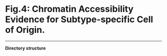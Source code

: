 # Fig.4: Chromatin Accessibility Evidence for Subtype-specific Cell of Origin.

---

**Directory structure**


